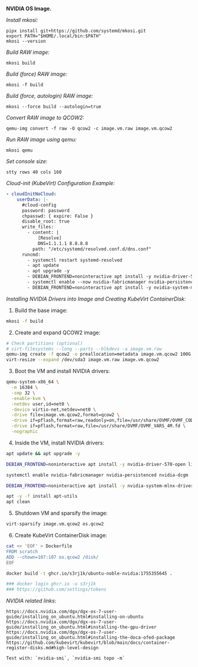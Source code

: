 **NVIDIA OS Image.**

*Install mkosi:*

    pipx install git+https://github.com/systemd/mkosi.git
    export PATH="$HOME/.local/bin:$PATH"
    mkosi --version

*Build RAW image:*

    mkosi build

*Build (force) RAW image:*

    mkosi -f build

*Build (force, autologin) RAW image:*

    mkosi --force build --autologin=true

*Convert RAW image to QCOW2:*

    qemu-img convert -f raw -O qcow2 -c image.vm.raw image.vm.qcow2

*Run RAW image using qemu:*

    mkosi qemu

*Set console size:*

    stty rows 40 cols 160

*Cloud-init (KubeVirt) Configuration Example:*

```yaml
- cloudInitNoCloud:
    userData: |-
      #cloud-config
      password: password
      chpasswd: { expire: False }
      disable_root: true
      write_files:
        - content: |
            [Resolve]
            DNS=1.1.1.1 8.8.8.8
          path: "/etc/systemd/resolved.conf.d/dns.conf"
      runcmd:
        - systemctl restart systemd-resolved
        - apt update
        - apt upgrade -y
        - DEBIAN_FRONTEND=noninteractive apt install -y nvidia-driver-570-open libnvidia-nscq-570 nvidia-modprobe nvidia-fabricmanager-570 datacenter-gpu-manager-4-cuda12 nv-persistence-mode nvlsm libnvsdm-570
        - systemctl enable --now nvidia-fabricmanager nvidia-persistenced nvidia-dcgm
        - DEBIAN_FRONTEND=noninteractive apt install -y nvidia-system-mlnx-drivers
```

*Installing NVIDIA Drivers into Image and Creating KubeVirt ContainerDisk:*

1. Build the base image:
```bash
mkosi -f build
```

2. Create and expand QCOW2 image:
```bash
# Check partitions (optional)
# virt-filesystems --long --parts --blkdevs -a image.vm.raw
qemu-img create -f qcow2 -o preallocation=metadata image.vm.qcow2 100G
virt-resize --expand /dev/sda3 image.vm.raw image.vm.qcow2
```

3. Boot the VM and install NVIDIA drivers:
```bash
qemu-system-x86_64 \
  -m 16384 \
  -smp 32 \
  -enable-kvm \
  -netdev user,id=net0 \
  -device virtio-net,netdev=net0 \
  -drive file=image.vm.qcow2,format=qcow2 \
  -drive if=pflash,format=raw,readonly=on,file=/usr/share/OVMF/OVMF_CODE_4M.fd \
  -drive if=pflash,format=raw,file=/usr/share/OVMF/OVMF_VARS_4M.fd \
  -nographic
```

4. Inside the VM, install NVIDIA drivers:
```bash
apt update && apt upgrade -y

DEBIAN_FRONTEND=noninteractive apt install -y nvidia-driver-570-open libnvidia-nscq-570 nvidia-modprobe nvidia-fabricmanager-570 datacenter-gpu-manager-4-cuda12 nv-persistence-mode nvlsm libnvsdm-570

systemctl enable nvidia-fabricmanager nvidia-persistenced nvidia-dcgm

DEBIAN_FRONTEND=noninteractive apt install -y nvidia-system-mlnx-drivers

apt -y -f install apt-utils
apt clean
```

5. Shutdown VM and sparsify the image:
```bash
virt-sparsify image.vm.qcow2 os.qcow2
```

6. Create KubeVirt ContainerDisk image:
```bash
cat << 'EOF' > Dockerfile
FROM scratch
ADD --chown=107:107 os.qcow2 /disk/
EOF

docker build -t ghcr.io/s3rj1k/ubuntu-noble-nvidia:1755355645 .

### docker login ghcr.io -u s3rj1k
### https://github.com/settings/tokens
```

*NVIDIA related links*:

    https://docs.nvidia.com/dgx/dgx-os-7-user-guide/installing_on_ubuntu.html#installing-on-ubuntu
    https://docs.nvidia.com/dgx/dgx-os-7-user-guide/installing_on_ubuntu.html#installing-the-gpu-driver
    https://docs.nvidia.com/dgx/dgx-os-7-user-guide/installing_on_ubuntu.html#installing-the-doca-ofed-package
    https://github.com/kubevirt/kubevirt/blob/main/docs/container-register-disks.md#high-level-design

    Test with: `nvidia-smi`, `nvidia-smi topo -m`
